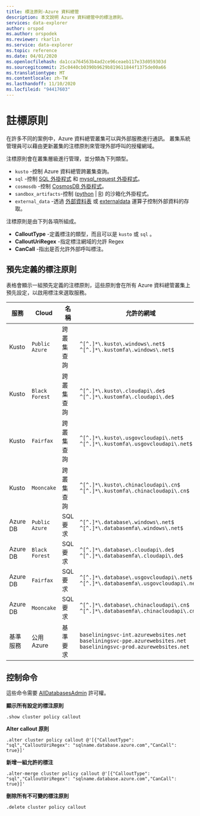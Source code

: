 ```yaml
---
title: 標注原則-Azure 資料總管
description: 本文說明 Azure 資料總管中的標注原則。
services: data-explorer
author: orspod
ms.author: orspodek
ms.reviewer: rkarlin
ms.service: data-explorer
ms.topic: reference
ms.date: 04/01/2020
ms.openlocfilehash: da1cca764563b4ad2ce96ceaeb117e33d059303d
ms.sourcegitcommit: 25c0440cb0390b9629b819611844f1375de00a66
ms.translationtype: MT
ms.contentlocale: zh-TW
ms.lasthandoff: 11/10/2020
ms.locfileid: "94417603"
---
```

# <a name="callout-policy"></a>註標原則

在許多不同的案例中，Azure 資料總管叢集可以與外部服務進行通訊。
叢集系統管理員可以藉由更新叢集的注標原則來管理外部呼叫的授權網域。

注標原則會在叢集層級進行管理，並分類為下列類型。
* `kusto` -控制 Azure 資料總管跨叢集查詢。
* `sql` -控制 [SQL 外掛程式](../query/sqlrequestplugin.md) 和 [mysql_request 外掛程式](../query/mysqlrequest-plugin.md)。
* `cosmosdb` -控制 [CosmosDB 外掛程式](../query/cosmosdb-plugin.md)。
* `sandbox_artifacts`-控制 ([python](../query/pythonplugin.md)  |  [R](../query/rplugin.md)) 的沙箱化外掛程式。
* `external_data` -透過 [外部資料表](../query/schema-entities/externaltables.md) 或 [externaldata](../query/externaldata-operator.md) 運算子控制外部資料的存取。

注標原則是由下列各項所組成。

* **CalloutType** -定義標注的類型，而且可以是 `kusto` 或 `sql` 。
* **CalloutUriRegex** -指定標注網域的允許 Regex
* **CanCall** -指出是否允許外部呼叫標注。

## <a name="predefined-callout-policies"></a>預先定義的標注原則

表格會顯示一組預先定義的注標原則，這些原則會在所有 Azure 資料總管叢集上預先設定，以啟用標注來選取服務。

|服務      |Cloud        |名稱  |允許的網域 |
|-------------|-------------|-------------|-------------|
|Kusto |`Public Azure` |跨叢集查詢 |`^[^.]*\.kusto\.windows\.net$` <br> `^[^.]*\.kustomfa\.windows\.net$` |
|Kusto |`Black Forest` |跨叢集查詢 |`^[^.]*\.kusto\.cloudapi\.de$` <br> `^[^.]*\.kustomfa\.cloudapi\.de$` |
|Kusto |`Fairfax` |跨叢集查詢 |`^[^.]*\.kusto\.usgovcloudapi\.net$` <br> `^[^.]*\.kustomfa\.usgovcloudapi\.net$` |
|Kusto |`Mooncake` |跨叢集查詢 |`^[^.]*\.kusto\.chinacloudapi\.cn$` <br> `^[^.]*\.kustomfa\.chinacloudapi\.cn$` |
|Azure DB |`Public Azure` |SQL 要求 |`^[^.]*\.database\.windows\.net$` <br> `^[^.]*\.databasemfa\.windows\.net$` |
|Azure DB |`Black Forest` |SQL 要求 |`^[^.]*\.database\.cloudapi\.de$` <br> `^[^.]*\.databasemfa\.cloudapi\.de$` |
|Azure DB |`Fairfax` |SQL 要求 |`^[^.]*\.database\.usgovcloudapi\.net$` <br> `^[^.]*\.databasemfa\.usgovcloudapi\.net$` |
|Azure DB |`Mooncake` |SQL 要求 |`^[^.]*\.database\.chinacloudapi\.cn$` <br> `^[^.]*\.databasemfa\.chinacloudapi\.cn$` |
|基準服務 |公用 Azure |基準要求 |`baseliningsvc-int.azurewebsites.net` <br> `baseliningsvc-ppe.azurewebsites.net` <br> `baseliningsvc-prod.azurewebsites.net` |

## <a name="control-commands"></a>控制命令

這些命令需要 [AllDatabasesAdmin](access-control/role-based-authorization.md) 許可權。

**顯示所有設定的標注原則**

```kusto
.show cluster policy callout
```

**Alter callout 原則**

```kusto
.alter cluster policy callout @'[{"CalloutType": "sql","CalloutUriRegex": "sqlname.database.azure.com","CanCall": true}]'
```

**新增一組允許的標注**

```kusto
.alter-merge cluster policy callout @'[{"CalloutType": "sql","CalloutUriRegex": "sqlname.database.azure.com","CanCall": true}]'
```

**刪除所有不可變的標注原則**

```kusto
.delete cluster policy callout
```
